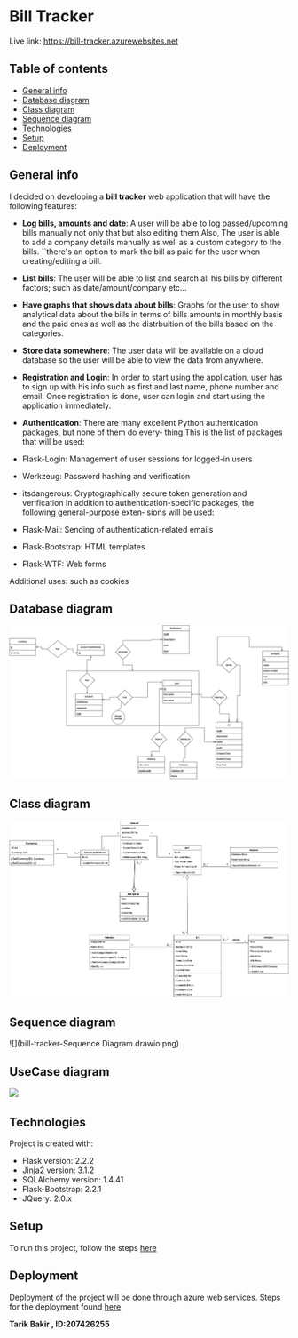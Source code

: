 # Bill Tracker
Live link: https://bill-tracker.azurewebsites.net
## Table of contents
* [General info](#general-info)
* [Database diagram](#database-diagram)
* [Class diagram](#class-diagram)
* [Sequence diagram](#sequence-diagram)
* [Technologies](#technologies)
* [Setup](#setup)
* [Deployment](#deployment)

## General info
I decided on developing a **bill tracker** web application that will have the
following features:
* **Log bills, amounts and date**: 
A user will be able to log passed/upcoming bills manually not only that but also editing them.Also, The user is able to add a company details manually as well as a custom category to the bills. ``there's an option to mark the bill as paid for the user when creating/editing a bill.
* **List bills**: 
The user will be able to list and search all his bills by different factors; such
as date/amount/company etc...
* **Have graphs that shows data about bills**: 
Graphs for the user to show analytical data about the bills in terms of
bills amounts in monthly basis and the paid ones as well as the distrbuition of the bills based on the categories.
* **Store data somewhere**: 
The user data will be available on a cloud database so the user will be
able to view the data from anywhere.

* **Registration and Login**: 
In order to start using the application, user has to sign up with his info such as first and last name, phone number and email. Once registration is done, user can login and start using the application immediately. 

* **Authentication**:
There are many excellent Python authentication packages, but none of them do every‐
thing.This is the list of packages
that will be used:
* Flask-Login: Management of user sessions for logged-in users
* Werkzeug: Password hashing and verification
* itsdangerous: Cryptographically secure token generation and verification
In addition to authentication-specific packages, the following general-purpose exten‐
sions will be used:
* Flask-Mail: Sending of authentication-related emails
* Flask-Bootstrap: HTML templates
* Flask-WTF: Web forms


Additional uses: such as cookies


## Database diagram
 ![](bill-tracker-DB_diagram.drawio.png)   
## Class diagram
![](class-diagram-bill-tracker.drawio.png)
## Sequence diagram
![](bill-tracker-Sequence Diagram.drawio.png)
## UseCase diagram
![](![usecaseDiagram](https://user-images.githubusercontent.com/94920690/197350956-355b9fce-e016-4679-a469-0794bff10c64.png))
## Technologies
Project is created with:
* Flask version: 2.2.2
* Jinja2 version: 3.1.2
* SQLAlchemy version: 1.4.41
* Flask-Bootstrap: 2.2.1 
* JQuery: 2.0.x
	
## Setup
To run this project, follow the steps [here](https://phoenixnap.com/kb/install-flask)

## Deployment
Deployment of the project will be done through azure web services.
Steps for the deployment found [here](https://docs.microsoft.com/en-us/azure/app-service/quickstart-python?tabs=flask%2Cwindows%2Cazure-cli%2Cvscode-deploy%2Cdeploy-instructions-azportal%2Cterminal-bash%2Cdeploy-instructions-zip-azcli)

**Tarik Bakir , ID:207426255**
